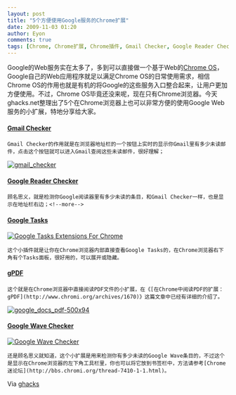 ```yaml
---
layout: post
title: "5个方便使用Google服务的Chrome扩展"
date: 2009-11-03 01:20
author: Eyon
comments: true
tags: [Chrome, Chrome扩展, Chrome插件, Gmail Checker, Google Reader Checker, Google Tasks, Google Wave Checker, gPDF]
---
```

Google的Web服务实在太多了，多到可以直接做一个基于Web的[Chrome OS](http://www.chromi.org/archives/category/chrome-os)，Google自己的Web应用程序就足以满足Chrome OS的日常使用需求，相信Chrome OS的作用也就是有机的将Google的这些服务入口整合起来，让用户更加方便使用。不过，Chrome OS毕竟还没来呢，现在只有Chrome浏览器。今天ghacks.net整理出了5个在Chrome浏览器上也可以非常方便的使用Google Web服务的小扩展，特地分享给大家。



#### [Gmail Checker](http://www.chromeextensions.org/alerts-updates/gmail-checker/)



    Gmail Checker的作用就是在浏览器地址栏的一个按钮上实时的显示你Gmail里有多少未读邮件，点击这个按钮就可以进入Gmail查阅这些未读邮件，很好理解；

<a href="http://img.chromi.org/2009/11/gmail_checker.png">![gmail_checker](http://img.chromi.org/2009/11/gmail_checker.png "gmail_checker")</a>



#### [Google Reader Checker](http://www.chromeextensions.org/alerts-updates/google-reader-checker/)



    顾名思义，就是检测你Google阅读器里有多少未读的条目，和Gmail Checker一样，也是显示在地址栏右边；<!--more-->



#### [Google Tasks](http://www.chromeextensions.org/other/google-tasks/)



<a href="http://img.chromi.org/2009/11/Google-Tasks-Extensions-For-Chrome.png">![Google Tasks Extensions For Chrome](http://img.chromi.org/2009/11/Google-Tasks-Extensions-For-Chrome.png "Google Tasks Extensions For Chrome")</a>

    这个小插件就是让你在Chrome浏览器内部直接查看Google Tasks的，在Chrome浏览器右下角有个Tasks面板，很好用的，可以展开或隐藏。



#### [gPDF](http://blog.arpitnext.com/get-gpdf/gPDF.crx)



    这个就是在Chrome浏览器中直接阅读PDF文件的小扩展，在《[在Chrome中阅读PDF的扩展：gPDF](http://www.chromi.org/archives/1670)》这篇文章中已经有详细的介绍了。

<a href="http://img.chromi.org/2009/11/google_docs_pdf-500x94.png">![google_docs_pdf-500x94](http://img.chromi.org/2009/11/google_docs_pdf-500x94.png "google_docs_pdf-500x94")</a>



#### [Google Wave Checker](http://www.jeremyselier.com/fr/entry/chrome-extension-google-wave-checker)



<a href="http://img.chromi.org/2009/11/Google-Wave-Checker.png">![Google Wave Checker](http://img.chromi.org/2009/11/Google-Wave-Checker.png "Google Wave Checker")</a>

    还是顾名思义就知道，这个小扩展是用来检测你有多少未读的Google Wave条目的，不过这个是显示在Chrome浏览器的左下角工具栏里，你也可以将它放到书签栏中，方法请参考[Chrome迷论坛](http://bbs.chromi.org/thread-7410-1-1.html)。

Via [ghacks](http://www.ghacks.net/2009/11/02/5-google-chrome-extension-for-google-services/)






